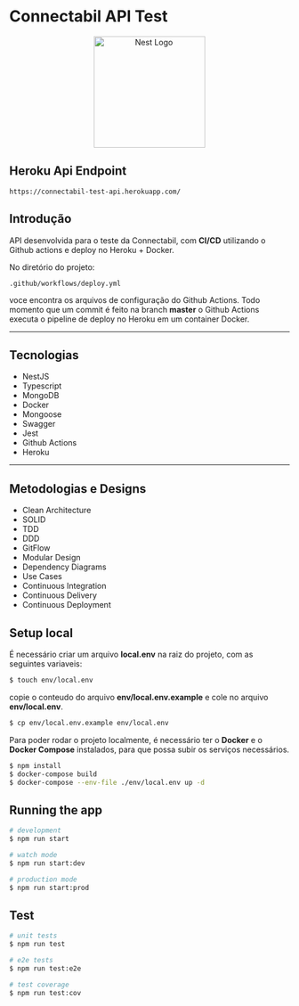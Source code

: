 # Connectabil API Test

<p align="center">
  <a href="http://nestjs.com/" target="blank"><img src="https://nestjs.com/img/logo-small.svg" width="200" alt="Nest Logo" /></a>
</p>

## Heroku Api Endpoint

```
https://connectabil-test-api.herokuapp.com/
```

## Introdução

API desenvolvida para o teste da Connectabil, com **CI/CD** utilizando o Github actions e deploy no Heroku + Docker.

No diretório do projeto:

```
.github/workflows/deploy.yml
```

voce encontra os arquivos de configuração do Github Actions.
Todo momento que um commit é feito na branch **master** o Github Actions executa o pipeline de deploy no Heroku em um container Docker.

<hr>

## Tecnologias

- NestJS
- Typescript
- MongoDB
- Docker
- Mongoose
- Swagger
- Jest
- Github Actions
- Heroku

<hr>

## Metodologias e Designs

- Clean Architecture
- SOLID
- TDD
- DDD
- GitFlow
- Modular Design
- Dependency Diagrams
- Use Cases
- Continuous Integration
- Continuous Delivery
- Continuous Deployment

## Setup local

É necessário criar um arquivo **local.env** na raiz do projeto, com as seguintes variaveis:

```bash
$ touch env/local.env
```

copie o conteudo do arquivo **env/local.env.example** e cole no arquivo **env/local.env**.

```bash
$ cp env/local.env.example env/local.env
```

Para poder rodar o projeto localmente, é necessário ter o **Docker** e o **Docker Compose** instalados, para que possa subir os serviços necessários.

```bash
$ npm install
$ docker-compose build
$ docker-compose --env-file ./env/local.env up -d
```

## Running the app

```bash
# development
$ npm run start

# watch mode
$ npm run start:dev

# production mode
$ npm run start:prod
```

## Test

```bash
# unit tests
$ npm run test

# e2e tests
$ npm run test:e2e

# test coverage
$ npm run test:cov
```
